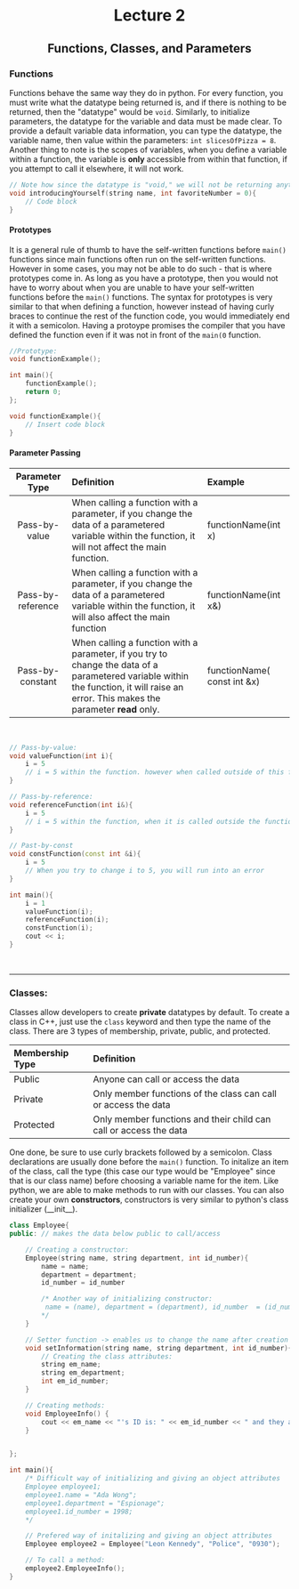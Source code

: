 <div align = "center">

# Lecture 2
## Functions, Classes, and Parameters

</div>

### Functions
Functions behave the same way they do in python. For every function, you must write what the datatype being returned is, and if there is nothing to be returned, then the "datatype" would be `void`. Similarly, to initialize parameters, the datatype for the variable and data must be made clear. To provide a default variable data information, you can type the datatype, the variable name, then value within the parameters: `int slicesOfPizza = 8`. Another thing to note is the scopes of variables, when you define a variable within a function, the variable is **only** accessible from within that function, if you attempt to call it elsewhere, it will not work. 

```C++
// Note how since the datatype is "void," we will not be returning anything
void introducingYourself(string name, int favoriteNumber = 0){
    // Code block
}

```

#### Prototypes

It is a general rule of thumb to have the self-written functions before `main()` functions since main functions often run on the self-written functions. However in some cases, you may not be able to do such - that is where prototypes come in. As long as you have a prototype, then you would not have to worry about when you are unable to have your self-written functions before the `main()` functions. The syntax for prototypes is very similar to that when defining a function, however instead of having curly braces to continue the rest of the function code, you would immediately end it with a semicolon. Having a protoype promises the compiler that you have defined the function even if it was not in front of the `main(0` function.

```C++
//Prototype:
void functionExample();

int main(){
    functionExample();
    return 0;
};

void functionExample(){
    // Insert code block
}
```
#### Parameter Passing

| Parameter Type | Definition | Example | 
| :---: | :--- | :--- |
| Pass-by-value | When calling a function with a parameter, if you change the data of a parametered variable within the function, it will not affect the main function. | functionName(int x) |
| Pass-by-reference | When calling a function with a parameter, if you change the data of a parametered variable within the function, it will also affect the main function | functionName(int x&) | 
| Pass-by-constant | When calling a function with a parameter, if you try to change the data of a parametered variable within the function, it will raise an error. This makes the parameter **read** only.| functionName( const int &x)| 

</br>

```C++
// Pass-by-value:
void valueFunction(int i){
    i = 5
    // i = 5 within the function. however when called outside of this function, it will still be 1
}

// Pass-by-reference:
void referenceFunction(int i&){
    i = 5
    // i = 5 within the function, when it is called outside the function, it will also be 5
}

// Past-by-const
void constFunction(const int &i){
    i = 5
    // When you try to change i to 5, you will run into an error
}

int main(){
    i = 1
    valueFunction(i);
    referenceFunction(i);
    constFunction(i);
    cout << i;
}
```

</br>

---

### Classes: 
Classes allow developers to create **private** datatypes by default. To create a class in C++, just use the `class` keyword and then type the name of the class. There are 3 types of membership, private, public, and protected.

<div align = "center">

| Membership Type | Definition | 
| :--- | :--- |
| Public | Anyone can call or access the data |
| Private | Only member functions of the class can call or access the data |
| Protected | Only member functions and their child can call or access the data|

</div>

One done, be sure to use curly brackets followed by a semicolon. Class declarations are usually done before the `main()` function. To initalize an item of the class, call the type (this case our type would be "Employee" since that is our class name) before choosing a variable name for the item. Like python, we are able to make methods to run with our classes. You can also create your own **constructors**, constructors is very similar to python's class initializer (\_\_init\_\_).

```C++
class Employee{
public: // makes the data below public to call/access  

    // Creating a constructor:
    Employee(string name, string department, int id_number){
        name = name;
        department = department;
        id_number = id_number

        /* Another way of initializing constructor:
         name = (name), department = (department), id_number  = (id_number) {};
        */
    }

    // Setter function -> enables us to change the name after creation
    void setInformation(string name, string department, int id_number){
        // Creating the class attributes:
        string em_name;
        string em_department;
        int em_id_number;
    }

    // Creating methods:
    void EmployeeInfo() {
        cout << em_name << "'s ID is: " << em_id_number << " and they are in the " << em_department << " department." << endl;
    }


};

int main(){
    /* Difficult way of initializing and giving an object attributes
    Employee employee1;
    employee1.name = "Ada Wong";
    employee1.department = "Espionage";
    employee1.id_number = 1998;
    */

    // Prefered way of initalizing and giving an object attributes
    Employee employee2 = Employee("Leon Kennedy", "Police", "0930");

    // To call a method:
    employee2.EmployeeInfo();
}
```
